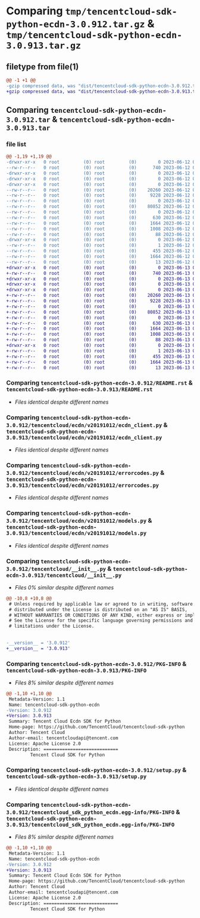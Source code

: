 # Comparing `tmp/tencentcloud-sdk-python-ecdn-3.0.912.tar.gz` & `tmp/tencentcloud-sdk-python-ecdn-3.0.913.tar.gz`

## filetype from file(1)

```diff
@@ -1 +1 @@
-gzip compressed data, was "dist/tencentcloud-sdk-python-ecdn-3.0.912.tar", last modified: Mon Jun 12 03:02:56 2023, max compression
+gzip compressed data, was "dist/tencentcloud-sdk-python-ecdn-3.0.913.tar", last modified: Tue Jun 13 02:10:43 2023, max compression
```

## Comparing `tencentcloud-sdk-python-ecdn-3.0.912.tar` & `tencentcloud-sdk-python-ecdn-3.0.913.tar`

### file list

```diff
@@ -1,19 +1,19 @@
-drwxr-xr-x   0 root         (0) root         (0)        0 2023-06-12 03:02:56.000000 tencentcloud-sdk-python-ecdn-3.0.912/
--rw-r--r--   0 root         (0) root         (0)      740 2023-06-12 03:02:56.000000 tencentcloud-sdk-python-ecdn-3.0.912/README.rst
-drwxr-xr-x   0 root         (0) root         (0)        0 2023-06-12 03:02:56.000000 tencentcloud-sdk-python-ecdn-3.0.912/tencentcloud/
-drwxr-xr-x   0 root         (0) root         (0)        0 2023-06-12 03:02:56.000000 tencentcloud-sdk-python-ecdn-3.0.912/tencentcloud/ecdn/
-drwxr-xr-x   0 root         (0) root         (0)        0 2023-06-12 03:02:56.000000 tencentcloud-sdk-python-ecdn-3.0.912/tencentcloud/ecdn/v20191012/
--rw-r--r--   0 root         (0) root         (0)    20260 2023-06-12 03:02:56.000000 tencentcloud-sdk-python-ecdn-3.0.912/tencentcloud/ecdn/v20191012/ecdn_client.py
--rw-r--r--   0 root         (0) root         (0)     9228 2023-06-12 03:02:56.000000 tencentcloud-sdk-python-ecdn-3.0.912/tencentcloud/ecdn/v20191012/errorcodes.py
--rw-r--r--   0 root         (0) root         (0)        0 2023-06-12 03:02:56.000000 tencentcloud-sdk-python-ecdn-3.0.912/tencentcloud/ecdn/v20191012/__init__.py
--rw-r--r--   0 root         (0) root         (0)    80852 2023-06-12 03:02:56.000000 tencentcloud-sdk-python-ecdn-3.0.912/tencentcloud/ecdn/v20191012/models.py
--rw-r--r--   0 root         (0) root         (0)        0 2023-06-12 03:02:56.000000 tencentcloud-sdk-python-ecdn-3.0.912/tencentcloud/ecdn/__init__.py
--rw-r--r--   0 root         (0) root         (0)      630 2023-06-12 03:02:56.000000 tencentcloud-sdk-python-ecdn-3.0.912/tencentcloud/__init__.py
--rw-r--r--   0 root         (0) root         (0)     1664 2023-06-12 03:02:56.000000 tencentcloud-sdk-python-ecdn-3.0.912/PKG-INFO
--rw-r--r--   0 root         (0) root         (0)     1008 2023-06-12 03:02:56.000000 tencentcloud-sdk-python-ecdn-3.0.912/setup.py
--rw-r--r--   0 root         (0) root         (0)       88 2023-06-12 03:02:56.000000 tencentcloud-sdk-python-ecdn-3.0.912/setup.cfg
-drwxr-xr-x   0 root         (0) root         (0)        0 2023-06-12 03:02:56.000000 tencentcloud-sdk-python-ecdn-3.0.912/tencentcloud_sdk_python_ecdn.egg-info/
--rw-r--r--   0 root         (0) root         (0)        1 2023-06-12 03:02:56.000000 tencentcloud-sdk-python-ecdn-3.0.912/tencentcloud_sdk_python_ecdn.egg-info/dependency_links.txt
--rw-r--r--   0 root         (0) root         (0)      455 2023-06-12 03:02:56.000000 tencentcloud-sdk-python-ecdn-3.0.912/tencentcloud_sdk_python_ecdn.egg-info/SOURCES.txt
--rw-r--r--   0 root         (0) root         (0)     1664 2023-06-12 03:02:56.000000 tencentcloud-sdk-python-ecdn-3.0.912/tencentcloud_sdk_python_ecdn.egg-info/PKG-INFO
--rw-r--r--   0 root         (0) root         (0)       13 2023-06-12 03:02:56.000000 tencentcloud-sdk-python-ecdn-3.0.912/tencentcloud_sdk_python_ecdn.egg-info/top_level.txt
+drwxr-xr-x   0 root         (0) root         (0)        0 2023-06-13 02:10:43.000000 tencentcloud-sdk-python-ecdn-3.0.913/
+-rw-r--r--   0 root         (0) root         (0)      740 2023-06-13 02:10:43.000000 tencentcloud-sdk-python-ecdn-3.0.913/README.rst
+drwxr-xr-x   0 root         (0) root         (0)        0 2023-06-13 02:10:43.000000 tencentcloud-sdk-python-ecdn-3.0.913/tencentcloud/
+drwxr-xr-x   0 root         (0) root         (0)        0 2023-06-13 02:10:43.000000 tencentcloud-sdk-python-ecdn-3.0.913/tencentcloud/ecdn/
+drwxr-xr-x   0 root         (0) root         (0)        0 2023-06-13 02:10:43.000000 tencentcloud-sdk-python-ecdn-3.0.913/tencentcloud/ecdn/v20191012/
+-rw-r--r--   0 root         (0) root         (0)    20260 2023-06-13 02:10:43.000000 tencentcloud-sdk-python-ecdn-3.0.913/tencentcloud/ecdn/v20191012/ecdn_client.py
+-rw-r--r--   0 root         (0) root         (0)     9228 2023-06-13 02:10:43.000000 tencentcloud-sdk-python-ecdn-3.0.913/tencentcloud/ecdn/v20191012/errorcodes.py
+-rw-r--r--   0 root         (0) root         (0)        0 2023-06-13 02:10:43.000000 tencentcloud-sdk-python-ecdn-3.0.913/tencentcloud/ecdn/v20191012/__init__.py
+-rw-r--r--   0 root         (0) root         (0)    80852 2023-06-13 02:10:43.000000 tencentcloud-sdk-python-ecdn-3.0.913/tencentcloud/ecdn/v20191012/models.py
+-rw-r--r--   0 root         (0) root         (0)        0 2023-06-13 02:10:43.000000 tencentcloud-sdk-python-ecdn-3.0.913/tencentcloud/ecdn/__init__.py
+-rw-r--r--   0 root         (0) root         (0)      630 2023-06-13 02:10:43.000000 tencentcloud-sdk-python-ecdn-3.0.913/tencentcloud/__init__.py
+-rw-r--r--   0 root         (0) root         (0)     1664 2023-06-13 02:10:43.000000 tencentcloud-sdk-python-ecdn-3.0.913/PKG-INFO
+-rw-r--r--   0 root         (0) root         (0)     1008 2023-06-13 02:10:43.000000 tencentcloud-sdk-python-ecdn-3.0.913/setup.py
+-rw-r--r--   0 root         (0) root         (0)       88 2023-06-13 02:10:43.000000 tencentcloud-sdk-python-ecdn-3.0.913/setup.cfg
+drwxr-xr-x   0 root         (0) root         (0)        0 2023-06-13 02:10:43.000000 tencentcloud-sdk-python-ecdn-3.0.913/tencentcloud_sdk_python_ecdn.egg-info/
+-rw-r--r--   0 root         (0) root         (0)        1 2023-06-13 02:10:43.000000 tencentcloud-sdk-python-ecdn-3.0.913/tencentcloud_sdk_python_ecdn.egg-info/dependency_links.txt
+-rw-r--r--   0 root         (0) root         (0)      455 2023-06-13 02:10:43.000000 tencentcloud-sdk-python-ecdn-3.0.913/tencentcloud_sdk_python_ecdn.egg-info/SOURCES.txt
+-rw-r--r--   0 root         (0) root         (0)     1664 2023-06-13 02:10:43.000000 tencentcloud-sdk-python-ecdn-3.0.913/tencentcloud_sdk_python_ecdn.egg-info/PKG-INFO
+-rw-r--r--   0 root         (0) root         (0)       13 2023-06-13 02:10:43.000000 tencentcloud-sdk-python-ecdn-3.0.913/tencentcloud_sdk_python_ecdn.egg-info/top_level.txt
```

### Comparing `tencentcloud-sdk-python-ecdn-3.0.912/README.rst` & `tencentcloud-sdk-python-ecdn-3.0.913/README.rst`

 * *Files identical despite different names*

### Comparing `tencentcloud-sdk-python-ecdn-3.0.912/tencentcloud/ecdn/v20191012/ecdn_client.py` & `tencentcloud-sdk-python-ecdn-3.0.913/tencentcloud/ecdn/v20191012/ecdn_client.py`

 * *Files identical despite different names*

### Comparing `tencentcloud-sdk-python-ecdn-3.0.912/tencentcloud/ecdn/v20191012/errorcodes.py` & `tencentcloud-sdk-python-ecdn-3.0.913/tencentcloud/ecdn/v20191012/errorcodes.py`

 * *Files identical despite different names*

### Comparing `tencentcloud-sdk-python-ecdn-3.0.912/tencentcloud/ecdn/v20191012/models.py` & `tencentcloud-sdk-python-ecdn-3.0.913/tencentcloud/ecdn/v20191012/models.py`

 * *Files identical despite different names*

### Comparing `tencentcloud-sdk-python-ecdn-3.0.912/tencentcloud/__init__.py` & `tencentcloud-sdk-python-ecdn-3.0.913/tencentcloud/__init__.py`

 * *Files 0% similar despite different names*

```diff
@@ -10,8 +10,8 @@
 # Unless required by applicable law or agreed to in writing, software
 # distributed under the License is distributed on an "AS IS" BASIS,
 # WITHOUT WARRANTIES OR CONDITIONS OF ANY KIND, either express or implied.
 # See the License for the specific language governing permissions and
 # limitations under the License.
 
 
-__version__ = '3.0.912'
+__version__ = '3.0.913'
```

### Comparing `tencentcloud-sdk-python-ecdn-3.0.912/PKG-INFO` & `tencentcloud-sdk-python-ecdn-3.0.913/PKG-INFO`

 * *Files 8% similar despite different names*

```diff
@@ -1,10 +1,10 @@
 Metadata-Version: 1.1
 Name: tencentcloud-sdk-python-ecdn
-Version: 3.0.912
+Version: 3.0.913
 Summary: Tencent Cloud Ecdn SDK for Python
 Home-page: https://github.com/TencentCloud/tencentcloud-sdk-python
 Author: Tencent Cloud
 Author-email: tencentcloudapi@tencent.com
 License: Apache License 2.0
 Description: ============================
         Tencent Cloud SDK for Python
```

### Comparing `tencentcloud-sdk-python-ecdn-3.0.912/setup.py` & `tencentcloud-sdk-python-ecdn-3.0.913/setup.py`

 * *Files identical despite different names*

### Comparing `tencentcloud-sdk-python-ecdn-3.0.912/tencentcloud_sdk_python_ecdn.egg-info/PKG-INFO` & `tencentcloud-sdk-python-ecdn-3.0.913/tencentcloud_sdk_python_ecdn.egg-info/PKG-INFO`

 * *Files 8% similar despite different names*

```diff
@@ -1,10 +1,10 @@
 Metadata-Version: 1.1
 Name: tencentcloud-sdk-python-ecdn
-Version: 3.0.912
+Version: 3.0.913
 Summary: Tencent Cloud Ecdn SDK for Python
 Home-page: https://github.com/TencentCloud/tencentcloud-sdk-python
 Author: Tencent Cloud
 Author-email: tencentcloudapi@tencent.com
 License: Apache License 2.0
 Description: ============================
         Tencent Cloud SDK for Python
```

